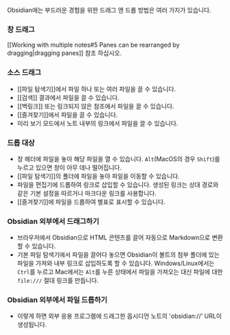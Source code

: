Obsidian에는 부드러운 경험을 위한 드래그 앤 드롭 방법은 여러 가지가 있습니다.

### 창 드래그

[[Working with multiple notes#5 Panes can be rearranged by dragging|dragging panes]] 참조 하십시오.

### 소스 드래그

- [[파일 탐색기]]에서 파일 하나 또는 여러 파일을 끌 수 있습니다.
- [[검색]] 결과에서 파일을 끌 수 있습니다.
- [[백링크]] 또는 링크되지 않은 참조에서 파일을 끌 수 있습니다.
- [[즐겨찾기]]에서 파일을 끌 수 있습니다.
- 미리 보기 모드에서 노트 내부의 링크에서 파일을 끌 수 있습니다.

### 드롭 대상

- 창 헤더에 파일을 놓아 해당 파일을 열 수 있습니다. `Alt`(MacOS의 경우 `Shift`)를 누르고 있으면 창이 아무 데나 떨어집니다.
- [[파일 탐색기]]의 폴더에 파일을 놓아 파일을 이동할 수 있습니다.
- 파일을 편집기에 드롭하여 링크로 삽입할 수 있습니다. 생성된 링크는 상대 경로와 같은 기본 설정을 따르거나 마크다운 링크를 사용합니다.
- [[즐겨찾기]]에 파일을 드롭하여 별표로 표시할 수 있습니다.

### Obsidian 외부에서 드래그하기

- 브라우저에서 Obsidian으로 HTML 콘텐츠를 끌어 자동으로 Markdown으로 변환할 수 있습니다.
- 기본 파일 탐색기에서 파일을 끌어다 놓으면 Obsidian이 볼트의 첨부 폴더에 있는 파일을 가져와 내부 링크로 삽입하도록 할 수 있습니다. Windows/Linux에서는 `Ctrl`를 누르고 Mac에서는 `Alt`를 누른 상태에서 파일을 가져오는 대신 파일에 대한 `file:///` 절대 링크를 만듭니다.

### Obsidian 외부에서 파일 드롭하기

- 이렇게 하면 외부 응용 프로그램에 드래그한 옵시디언 노트의 'obsidian://' URL이 생성됩니다.